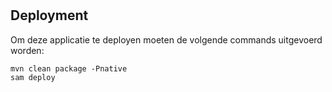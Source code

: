# 

## Deployment
Om deze applicatie te deployen moeten de volgende commands uitgevoerd worden:
```
mvn clean package -Pnative
sam deploy
```